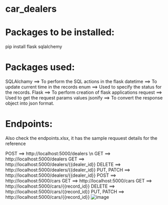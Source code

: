 # car_dealers

Packages to be installed:
=========================
pip install flask sqlalchemy


Packages used:
=============
SQLAlchamy ==> To perform the SQL actions in the flask
datetime   ==> To update current time in the records
enum       ==> Used to specify the status for the records.
Flask      ==> To perform creation of flask applications 
request    ==> Used to get the request params values
jsonify    ==> To convert the response object into json format.

Endpoints:
==========
Also check the endpoints.xlsx, it has the sample requuest details for the reference

POST	     ==> http://localhost:5000/dealers \n
GET	       ==> http://localhost:5000/dealers
GET	       ==> http://localhost:5000/dealers/{{dealer_id}}
DELETE     ==> http://localhost:5000/dealers/{{dealer_id}}
PUT, PATCH ==> http://localhost:5000/dealers/{{dealer_id}}
POST	     ==> http://localhost:5000/cars
GET	       ==> http://localhost:5000/cars
GET	       ==> http://localhost:5000/cars/{{record_id}}
DELETE	   ==> http://localhost:5000/cars/{{record_id}}
PUT, PATCH ==> http://localhost:5000/cars/{{record_id}}
![image](https://github.com/Vicky-Avi/car_dealers/assets/46520699/6e6d42e5-be52-43b0-bacf-bd558804fe37)

